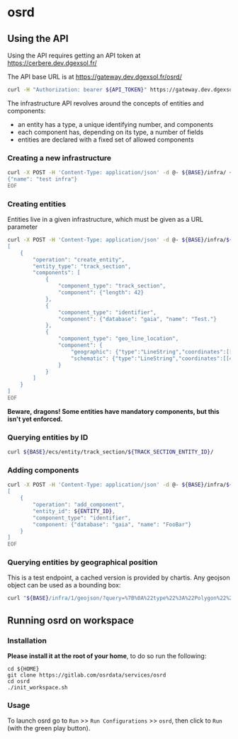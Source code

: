 # osrd

## Using the API

Using the API requires getting an API token at https://cerbere.dev.dgexsol.fr/

The API base URL is at https://gateway.dev.dgexsol.fr/osrd/

```sh
curl -H "Authorization: bearer ${API_TOKEN}" https://gateway.dev.dgexsol.fr/osrd/${ENDPOINT}
```

The infrastructure API revolves around the concepts of entities and components:

 - an entity has a type, a unique identifying number, and components
 - each component has, depending on its type, a number of fields
 - entities are declared with a fixed set of allowed components

### Creating a new infrastructure

```sh
curl -X POST -H 'Content-Type: application/json' -d @- ${BASE}/infra/ <<EOF
{"name": "test infra"}
EOF
```

### Creating entities

Entities live in a given infrastructure, which must be given as a URL parameter

```sh
curl -X POST -H 'Content-Type: application/json' -d @- ${BASE}/infra/${INFRA_ID}/edit/ <<EOF
[
    {
        "operation": "create_entity",
        "entity_type": "track_section",
        "components": [
            {
                "component_type": "track_section",
                "component": {"length": 42}
            },
            {
                "component_type": "identifier",
                "component": {"database": "gaia", "name": "Test."}
            },
            {
                "component_type": "geo_line_location",
                "component": {
                    "geographic": {"type":"LineString","coordinates":[[42, 42],[43, 42]]},
                    "schematic": {"type":"LineString","coordinates":[[42, 42],[43, 42]]}
                }
            }
        ]
    }
]
EOF
```

**Beware, dragons! Some entities have mandatory components, but this isn't yet enforced.**


### Querying entities by ID

```sh
curl ${BASE}/ecs/entity/track_section/${TRACK_SECTION_ENTITY_ID}/
```


### Adding components

```sh
curl -X POST -H 'Content-Type: application/json' -d @- ${BASE}/infra/${INFRA_ID}/edit/ <<EOF
[
    {
        "operation": "add_component",
        "entity_id": ${ENTITY_ID},
        "component_type": "identifier",
        "component: {"database": "gaia", "name": "FooBar"}
    }
]
EOF
```


### Querying entities by geographical position

This is a test endpoint, a cached version is provided by chartis. Any geojson object can be used as a bounding box:

```sh
curl "${BASE}/infra/1/geojson/?query=%7B%0A%22type%22%3A%22Polygon%22%2C%0A%22coordinates%22%3A%5B%0A%5B%0A%5B-27.303581%2C-48.458352%5D%2C%0A%5B106.373722%2C-48.458352%5D%2C%0A%5B106.373722%2C55.776573%5D%2C%0A%5B-27.303581%2C55.776573%5D%2C%0A%5B-27.303581%2C-48.458352%5D%0A%5D%0A%5D%0A%7D"
```

## Running osrd on workspace

### Installation

**Please install it at the root of your home**, to do so run the following:
```shell
cd ${HOME}
git clone https://gitlab.com/osrdata/services/osrd
cd osrd
./init_workspace.sh
```

### Usage

To launch osrd go to `Run` >> `Run Configurations` >> `osrd`, then click to `Run` (with the green play button).
